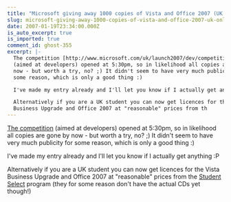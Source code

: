 ```yaml
---
title: "Microsoft giving away 1000 copies of Vista and Office 2007 (UK only)"
slug: microsoft-giving-away-1000-copies-of-vista-and-office-2007-uk-only
date: 2007-01-19T23:34:00.000Z
is_auto_excerpt: true
is_imported: true
comment_id: ghost-355
excerpt: |-
  The competition [http://www.microsoft.com/uk/launch2007/dev/competition.mspx]
  (aimed at developers) opened at 5:30pm, so in likelihood all copies are gone by
  now - but worth a try, no? ;) It didn't seem to have very much publicity for
  some reason, which is only a good thing :)

  I've made my entry already and I'll let you know if I actually get anything :P

  Alternatively if you are a UK student you can now get licences for the Vista
  Business Upgrade and Office 2007 at "reasonable" prices from th
---
```


[The competition](http://www.microsoft.com/uk/launch2007/dev/competition.mspx)
(aimed at developers) opened at 5:30pm, so in likelihood all copies are gone by
now - but worth a try, no? ;) It didn't seem to have very much publicity for
some reason, which is only a good thing :)

I've made my entry already and I'll let you know if I actually get anything :P

Alternatively if you are a UK student you can now get licences for the Vista
Business Upgrade and Office 2007 at "reasonable" prices from the
[Student Select](http://www.viglen.co.uk/viglen/Products_Services/software/microsoft/MicrosoftOrderForm.pdf)
program (they for some reason don't have the actual CDs yet though!)
